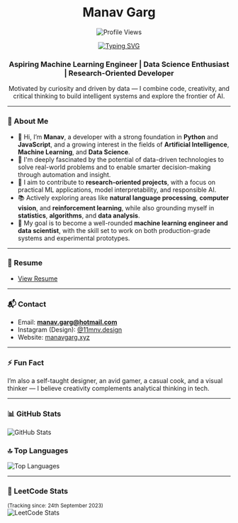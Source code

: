 <h1 align="center">Manav Garg</h1>

<p align="center">
  <img src="https://komarev.com/ghpvc/?username=manavvgarg" alt="Profile Views" />
</p>

<p align="center">
  <a href="https://git.io/typing-svg"><img src="https://readme-typing-svg.demolab.com?font=Montserrat&weight=700&size=22&duration=3000&pause=1000&color=99F704&background=FF000000&center=true&vCenter=true&width=435&lines=Developer.;Designer.;Dreamer." alt="Typing SVG" /></a>
</p>

<h3 align="center">Aspiring Machine Learning Engineer | Data Science Enthusiast | Research-Oriented Developer</h3>

<p align="center">Motivated by curiosity and driven by data — I combine code, creativity, and critical thinking to build intelligent systems and explore the frontier of AI.</p>

---

### 🧠 About Me

- 👋 Hi, I’m **Manav**, a developer with a strong foundation in **Python** and **JavaScript**, and a growing interest in the fields of **Artificial Intelligence**, **Machine Learning**, and **Data Science**.  
- 🔬 I'm deeply fascinated by the potential of data-driven technologies to solve real-world problems and to enable smarter decision-making through automation and insight.  
- 🧪 I aim to contribute to **research-oriented projects**, with a focus on practical ML applications, model interpretability, and responsible AI.  
- 📚 Actively exploring areas like **natural language processing**, **computer vision**, and **reinforcement learning**, while also grounding myself in **statistics**, **algorithms**, and **data analysis**.  
- 🚀 My goal is to become a well-rounded **machine learning engineer and data scientist**, with the skill set to work on both production-grade systems and experimental prototypes.  

---

### 📄 Resume  
- [View Resume](https://github.com/ManavvGarg/Resume/blob/main/Resume_Manav_Garg.pdf)

---

### 📬 Contact  
- Email: **manav.garg@hotmail.com**  
- Instagram (Design): [@11mnv.design](https://instagram.com/11mnv.design)
- Website: [manavgarg.xyz](https://www.manavgarg.xyz/)

---

### ⚡ Fun Fact  
I’m also a self-taught designer, an avid gamer, a casual cook, and a visual thinker — I believe creativity complements analytical thinking in tech.

---

### 📊 GitHub Stats  
![GitHub Stats](https://github-readme-stats.vercel.app/api?username=manavvgarg&show_icons=true&theme=chartreuse-dark&include_all_commits=true)

### 🔝 Top Languages  
![Top Languages](https://github-readme-stats.vercel.app/api/top-langs/?username=ManavvGarg&hide=lua&theme=chartreuse-dark&layout=donut)

---

### 🧩 LeetCode Stats  
<sub>(Tracking since: 24th September 2023)</sub>  
![LeetCode Stats](https://leetcard.jacoblin.cool/11mnv?theme=dark&font=Poppins&ext=heatmap)
